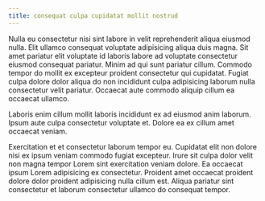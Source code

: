 ```yaml
---
title: consequat culpa cupidatat mollit nostrud
---
```


Nulla eu consectetur nisi sint labore in velit reprehenderit aliqua eiusmod nulla. Elit ullamco consequat voluptate adipisicing aliqua duis magna. Sit amet pariatur elit voluptate id laboris labore ad voluptate consectetur eiusmod consequat pariatur. Minim ad qui sunt pariatur cillum. Commodo tempor do mollit ex excepteur proident consectetur qui cupidatat. Fugiat culpa dolore dolor aliqua do non incididunt culpa adipisicing laborum nulla consectetur velit pariatur. Occaecat aute commodo aliquip cillum ea occaecat ullamco.

Laboris enim cillum mollit laboris incididunt ex ad eiusmod anim laborum. Ipsum aute culpa consectetur voluptate et. Dolore ea ex cillum amet occaecat veniam.

Exercitation et et consectetur laborum tempor eu. Cupidatat elit non dolore nisi ex ipsum veniam commodo fugiat excepteur. Irure sit culpa dolor velit non magna tempor Lorem sint exercitation veniam dolore. Ea occaecat ipsum Lorem adipisicing ex consectetur. Proident amet occaecat proident dolore dolor proident adipisicing nulla cillum est. Aliqua pariatur sint consectetur et laborum consectetur ullamco do consequat tempor.